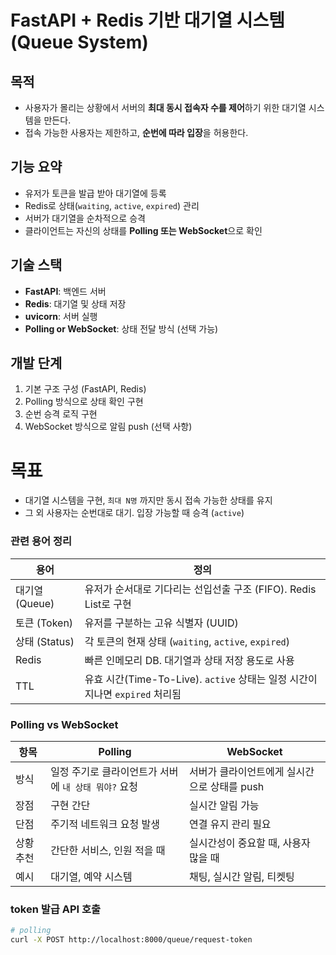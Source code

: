 # FastAPI + Redis 기반 대기열 시스템 (Queue System)

## 목적
- 사용자가 몰리는 상황에서 서버의 **최대 동시 접속자 수를 제어**하기 위한 대기열 시스템을 만든다.
- 접속 가능한 사용자는 제한하고, **순번에 따라 입장**을 허용한다.

## 기능 요약
- 유저가 토큰을 발급 받아 대기열에 등록
- Redis로 상태(`waiting`, `active`, `expired`) 관리
- 서버가 대기열을 순차적으로 승격
- 클라이언트는 자신의 상태를 **Polling 또는 WebSocket**으로 확인

## 기술 스택
- **FastAPI**: 백엔드 서버
- **Redis**: 대기열 및 상태 저장
- **uvicorn**: 서버 실행
- **Polling or WebSocket**: 상태 전달 방식 (선택 가능)

## 개발 단계
1. 기본 구조 구성 (FastAPI, Redis)
2. Polling 방식으로 상태 확인 구현
3. 순번 승격 로직 구현
4. WebSocket 방식으로 알림 push (선택 사항)

# 목표

- 대기열 시스템을 구현, `최대 N명` 까지만 동시 접속 가능한 상태를 유지  
- 그 외 사용자는 순번대로 대기. 입장 가능할 때 승격 (`active`)

### 관련 용어 정리

| 용어          | 정의                                                         |
| ----------- | ---------------------------------------------------------- |
| 대기열 (Queue) | 유저가 순서대로 기다리는 선입선출 구조 (FIFO). Redis List로 구현               |
| 토큰 (Token)  | 유저를 구분하는 고유 식별자 (UUID)                                     |
| 상태 (Status) | 각 토큰의 현재 상태 (`waiting`, `active`, `expired`)               |
| Redis       | 빠른 인메모리 DB. 대기열과 상태 저장 용도로 사용                              |
| TTL         | 유효 시간(Time-To-Live). `active` 상태는 일정 시간이 지나면 `expired` 처리됨 |


### Polling vs WebSocket

| 항목    | Polling                         | WebSocket                  |
| ----- | ------------------------------- | -------------------------- |
| 방식    | 일정 주기로 클라이언트가 서버에 `내 상태 뭐야?` 요청 | 서버가 클라이언트에게 실시간으로 상태를 push |
| 장점    | 구현 간단                           | 실시간 알림 가능                  |
| 단점    | 주기적 네트워크 요청 발생                  | 연결 유지 관리 필요                |
| 상황 추천 | 간단한 서비스, 인원 적을 때                | 실시간성이 중요할 때, 사용자 많을 때      |
| 예시    | 대기열, 예약 시스템                     | 채팅, 실시간 알림, 티켓팅            |

### token 발급 API 호출

```bash
# polling
curl -X POST http://localhost:8000/queue/request-token
```


